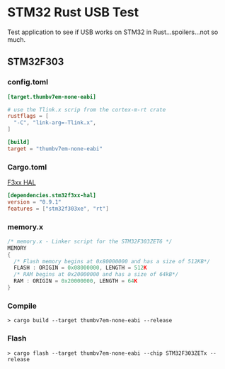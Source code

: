 # STM32 Rust USB Test

Test application to see if USB works on STM32 in Rust...spoilers...not so much.

## STM32F303

### config.toml

```toml
[target.thumbv7em-none-eabi]

# use the Tlink.x scrip from the cortex-m-rt crate
rustflags = [
  "-C", "link-arg=-Tlink.x",
]

[build]
target = "thumbv7em-none-eabi"
```

### Cargo.toml

[F3xx HAL](https://github.com/stm32-rs/stm32f3xx-hal)

```toml
[dependencies.stm32f3xx-hal]
version = "0.9.1"
features = ["stm32f303xe", "rt"]
```

### memory.x

```c
/* memory.x - Linker script for the STM32F303ZET6 */
MEMORY
{
  /* Flash memory begins at 0x80000000 and has a size of 512KB*/
  FLASH : ORIGIN = 0x08000000, LENGTH = 512K
  /* RAM begins at 0x20000000 and has a size of 64kB*/
  RAM : ORIGIN = 0x20000000, LENGTH = 64K
}
```

### Compile

```console
> cargo build --target thumbv7em-none-eabi --release
```

### Flash

```console
> cargo flash --target thumbv7em-none-eabi --chip STM32F303ZETx --release
```
